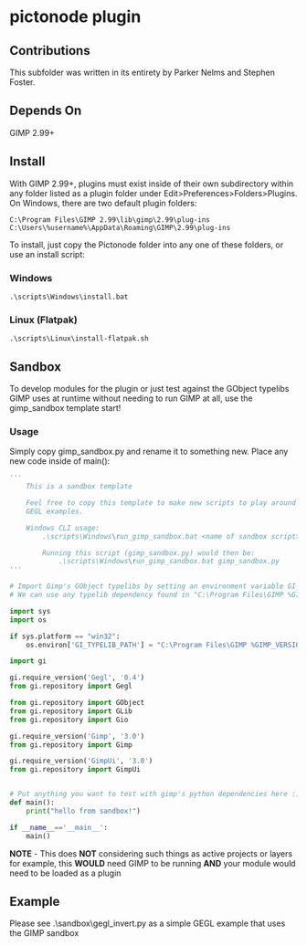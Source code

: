 # pictonode plugin

## Contributions

This subfolder was written in its entirety by Parker Nelms and Stephen Foster.

## Depends On

GIMP 2.99+

## Install

With GIMP 2.99+, plugins must exist inside of their own subdirectory within any folder listed as a plugin folder under Edit>Preferences>Folders>Plugins. On Windows, there are two default plugin folders:

```
C:\Program Files\GIMP 2.99\lib\gimp\2.99\plug-ins
C:\Users\%username%\AppData\Roaming\GIMP\2.99\plug-ins
```

To install, just copy the Pictonode folder into any one of these folders, or use an install script:

### Windows
```
.\scripts\Windows\install.bat
```

### Linux (Flatpak)
```
.\scripts\Linux\install-flatpak.sh
```

## Sandbox
To develop modules for the plugin or just test against the GObject typelibs GIMP uses at runtime without needing to run GIMP at all, use the gimp_sandbox template start!

### Usage
Simply copy gimp_sandbox.py and rename it to something new. Place any new code inside of main():
```python
'''
    This is a sandbox template

    Feel free to copy this template to make new scripts to play around with these typelibs and for example try out
    GEGL examples.

    Windows CLI usage:
        .\scripts\Windows\run_gimp_sandbox.bat <name of sandbox script> <any CLAs go here>

        Running this script (gimp_sandbox.py) would then be:
            .\scripts\Windows\run_gimp_sandbox.bat gimp_sandbox.py
'''

# Import Gimp's GObject typelibs by setting an environment variable GI_TYPELIB_PATH
# We can use any typelib dependency found in "C:\Program Files\GIMP %GIMP_VERSION%\lib\girepository-1.0"

import sys
import os

if sys.platform == "win32":
    os.environ['GI_TYPELIB_PATH'] = "C:\Program Files\GIMP %GIMP_VERSION%\lib\girepository-1.0"

import gi

gi.require_version('Gegl', '0.4')
from gi.repository import Gegl

from gi.repository import GObject
from gi.repository import GLib
from gi.repository import Gio

gi.require_version('Gimp', '3.0')
from gi.repository import Gimp

gi.require_version('GimpUi', '3.0')
from gi.repository import GimpUi


# Put anything you want to test with gimp's python dependencies here :)
def main():
    print("hello from sandbox!")

if __name__=='__main__':
    main()
```

**NOTE** - This does **NOT** considering such things as active projects or layers for example, this **WOULD** need GIMP to be running **AND** your module would need to be loaded as a plugin

## Example
Please see .\sandbox\gegl_invert.py as a simple GEGL example that uses the GIMP sandbox
